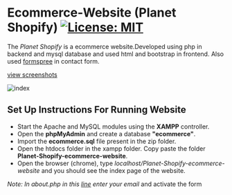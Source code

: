 # Ecommerce-Website (Planet Shopify) [![License: MIT](https://img.shields.io/badge/License-MIT-yellow.svg)](https://opensource.org/licenses/MIT)
The *Planet Shopify* is a ecommerce website.Developed using php in backend and mysql database and used html and bootstrap in frontend.
Also used [formspree](https://formspree.io) in contact form.

[view screenshots](https://winston-dsouza.github.io/#projects)

![index](https://github.com/winston-dsouza/winston-dsouza.github.io/blob/master/images/ecom/productgif.gif)

## Set Up Instructions For Running Website
- Start the Apache and MySQL modules using the **XAMPP** controller.
- Open the **phpMyAdmin** and create a database **"ecommerce"**. 
- Import the **ecommerce.sql** file present in the zip folder.
- Open the htdocs folder in the xampp folder. Copy paste the folder **Planet-Shopify-ecommerce-website**.
- Open the browser (chrome), type *localhost/Planet-Shopify-ecommerce-website* and you should see the index page of the website.


*Note: In about.php in this [line](https://github.com/winston-dsouza/Planet-Shopify-ecommerce-website/blob/master/about.php#L71) enter your email* and activate the form
